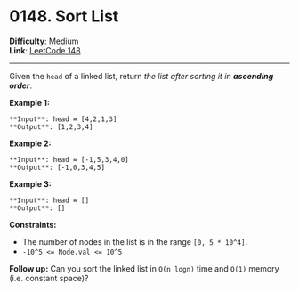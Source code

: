 # 0148. Sort List

**Difficulty**: Medium  
**Link**: [LeetCode 148](https://leetcode.com/problems/sort-list/)

---

Given the `head` of a linked list, return _the list after sorting it in **ascending order**_.

**Example 1:**

    **Input**: head = [4,2,1,3]
    **Output**: [1,2,3,4]

**Example 2:**

    **Input**: head = [-1,5,3,4,0]
    **Output**: [-1,0,3,4,5]

**Example 3:**

    **Input**: head = []
    **Output**: []

**Constraints:**

* The number of nodes in the list is in the range `[0, 5 * 10^4]`.
* `-10^5 <= Node.val <= 10^5`

**Follow up:** Can you sort the linked list in `O(n logn)` time and `O(1)` memory (i.e. constant space)?
